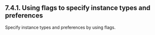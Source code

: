 ## 7.4.1. Using flags to specify instance types and preferences

Specify instance types and preferences by using flags.

